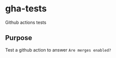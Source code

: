 # gha-tests

Github actions tests

## Purpose

Test a github action to answer `Are merges enabled?` 